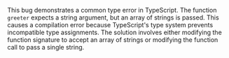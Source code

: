 This bug demonstrates a common type error in TypeScript. The function `greeter` expects a string argument, but an array of strings is passed. This causes a compilation error because TypeScript's type system prevents incompatible type assignments. The solution involves either modifying the function signature to accept an array of strings or modifying the function call to pass a single string.